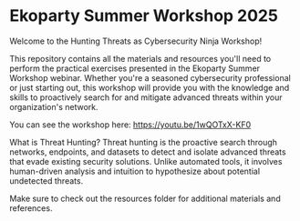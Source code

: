 # Ekoparty Summer Workshop 2025

Welcome to the Hunting Threats as Cybersecurity Ninja Workshop! 

This repository contains all the materials and resources you'll need to perform the practical exercises presented in the Ekoparty Summer Workshop webinar. Whether you're a seasoned cybersecurity professional or just starting out, this workshop will provide you with the knowledge and skills to proactively search for and mitigate advanced threats within your organization's network.

You can see the workshop here: https://youtu.be/1wQOTxX-KF0 

What is Threat Hunting?
Threat hunting is the proactive search through networks, endpoints, and datasets to detect and isolate advanced threats that evade existing security solutions. Unlike automated tools, it involves human-driven analysis and intuition to hypothesize about potential undetected threats.

Make sure to check out the resources folder for additional materials and references.
